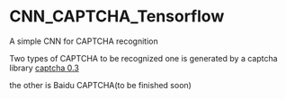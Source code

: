 # CNN_CAPTCHA_Tensorflow
A simple CNN for CAPTCHA recognition

Two types of CAPTCHA to be recognized
one is generated by a captcha library [captcha 0.3](https://pypi.org/project/captcha/)

the other is Baidu CAPTCHA(to be finished soon)

